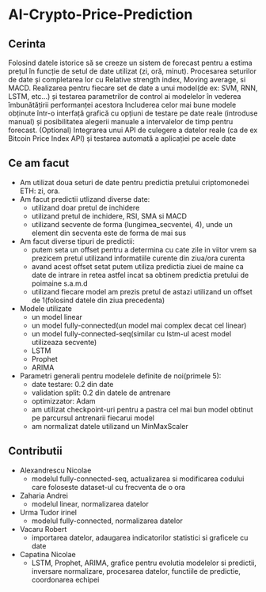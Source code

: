 # AI-Crypto-Price-Prediction

## Cerinta

Folosind datele istorice să se creeze un sistem de forecast pentru a estima prețul în funcție de setul de date utilizat (zi, oră, minut).
Procesarea seturilor de date și completarea lor cu Relative strength index, Moving average, si MACD.
Realizarea pentru fiecare set de date a unui model(de ex: SVM, RNN, LSTM, etc...) și testarea parametrilor de control ai modelelor în vederea îmbunătățirii performanței acestora
Includerea celor mai bune modele obținute într-o interfață grafică cu opțiuni de testare pe date reale (introduse manual) și posibilitatea alegerii manuale a intervalelor de timp pentru forecast.
(Optional) Integrarea unui API de culegere a datelor reale (ca de ex Bitcoin Price Index API) și testarea automată a aplicației pe acele date


## Ce am facut

* Am utilizat doua seturi de date pentru predictia pretului criptomonedei ETH: zi, ora.
* Am facut predictii utlizand diverse date:
  - utilizand doar pretul de inchidere
  - utilizand pretul de inchidere, RSI, SMA si MACD
  - utilizand secvente de forma (lungimea_secventei, 4), unde un element din secventa este de forma de mai sus
* Am facut diverse tipuri de predictii:
  - putem seta un offset pentru a determina cu cate zile in viitor vrem sa prezicem pretul utilizand informatiile curente din ziua/ora curenta
  - avand acest offset setat putem utiliza predictia ziuei de maine ca date de intrare in retea astfel incat sa obtinem predictia pretului de poimaine s.a.m.d
  - utilizand fiecare model am prezis pretul de astazi utilizand un offset de 1(folosind datele din ziua precedenta)
* Modele utilizate
  - un model linear
  - un model fully-connected(un model mai complex decat cel linear)
  - un model fully-connected-seq(similar cu lstm-ul acest model utilizeaza secvente)
  - LSTM
  - Prophet
  - ARIMA
* Parametri generali pentru modelele definite de noi(primele 5):
  - date testare: 0.2 din date
  - validation split: 0.2 din datele de antrenare
  - optimizzator: Adam
  - am utilizat checkpoint-uri pentru a pastra cel mai bun model obtinut pe parcursul antrenarii fiecarui model
  - am normalizat datele utilizand un MinMaxScaler
  
## Contributii
  * Alexandrescu Nicolae
    - modelul fully-connected-seq, actualizarea si modificarea codului care foloseste dataset-ul cu frecventa de o ora
  * Zaharia Andrei
    - modelul linear, normalizarea datelor
  * Urma Tudor irinel
    - modelul fully-connected, normalizarea datelor
  * Vacaru Robert
    - importarea datelor, adaugarea indicatorilor statistici si graficele cu date
  * Capatina Nicolae
    - LSTM, Prophet, ARIMA, grafice pentru evolutia modelelor si predictii, inversare normalizare, procesarea datelor, functiile de predictie, coordonarea echipei
